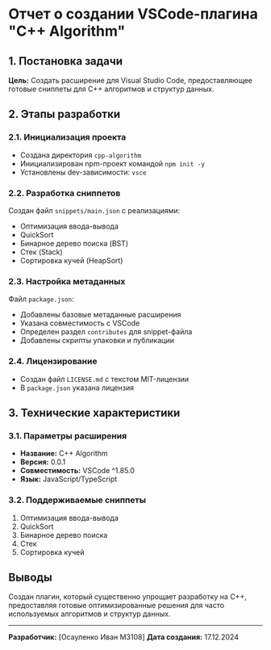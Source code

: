 # Отчет о создании VSCode-плагина "C++ Algorithm"

## 1. Постановка задачи
**Цель:** Создать расширение для Visual Studio Code, предоставляющее готовые сниппеты для C++ алгоритмов и структур данных.

## 2. Этапы разработки

### 2.1. Инициализация проекта
- Создана директория `cpp-algorithm`
- Инициализирован npm-проект командой `npm init -y`
- Установлены dev-зависимости: `vsce`

### 2.2. Разработка сниппетов
Создан файл `snippets/main.json` с реализациями:
- Оптимизация ввода-вывода
- QuickSort
- Бинарное дерево поиска (BST)
- Стек (Stack)
- Сортировка кучей (HeapSort)

### 2.3. Настройка метаданных
Файл `package.json`:
- Добавлены базовые метаданные расширения
- Указана совместимость с VSCode
- Определен раздел `contributes` для snippet-файла
- Добавлены скрипты упаковки и публикации

### 2.4. Лицензирование
- Создан файл `LICENSE.md` с текстом MIT-лицензии
- В `package.json` указана лицензия

## 3. Технические характеристики

### 3.1. Параметры расширения
- **Название:** C++ Algorithm
- **Версия:** 0.0.1
- **Совместимость:** VSCode ^1.85.0
- **Язык:** JavaScript/TypeScript

### 3.2. Поддерживаемые сниппеты
1. Оптимизация ввода-вывода
2. QuickSort
3. Бинарное дерево поиска
4. Стек
5. Сортировка кучей

## Выводы
Создан плагин, который существенно упрощает разработку на C++, предоставляя готовые оптимизированные решения для часто используемых алгоритмов и структур данных.

---

**Разработчик:** [Осауленко Иван M3108]
**Дата создания:** 17.12.2024
